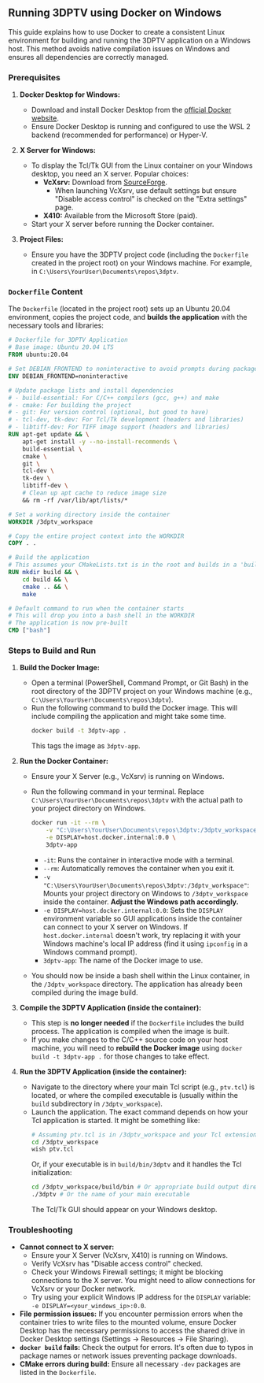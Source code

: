 ## Running 3DPTV using Docker on Windows

This guide explains how to use Docker to create a consistent Linux environment for building and running the 3DPTV application on a Windows host. This method avoids native compilation issues on Windows and ensures all dependencies are correctly managed.

### Prerequisites

1.  **Docker Desktop for Windows:**
    *   Download and install Docker Desktop from the [official Docker website](https://www.docker.com/products/docker-desktop).
    *   Ensure Docker Desktop is running and configured to use the WSL 2 backend (recommended for performance) or Hyper-V.

2.  **X Server for Windows:**
    *   To display the Tcl/Tk GUI from the Linux container on your Windows desktop, you need an X server. Popular choices:
        *   **VcXsrv:** Download from [SourceForge](https://sourceforge.net/projects/vcxsrv/).
            *   When launching VcXsrv, use default settings but ensure "Disable access control" is checked on the "Extra settings" page.
        *   **X410:** Available from the Microsoft Store (paid).
    *   Start your X server before running the Docker container.

3.  **Project Files:**
    *   Ensure you have the 3DPTV project code (including the `Dockerfile` created in the project root) on your Windows machine. For example, in `C:\Users\YourUser\Documents\repos\3dptv`.

### `Dockerfile` Content

The `Dockerfile` (located in the project root) sets up an Ubuntu 20.04 environment, copies the project code, and **builds the application** with the necessary tools and libraries:

```dockerfile
# Dockerfile for 3DPTV Application
# Base image: Ubuntu 20.04 LTS
FROM ubuntu:20.04

# Set DEBIAN_FRONTEND to noninteractive to avoid prompts during package installation
ENV DEBIAN_FRONTEND=noninteractive

# Update package lists and install dependencies
# - build-essential: For C/C++ compilers (gcc, g++) and make
# - cmake: For building the project
# - git: For version control (optional, but good to have)
# - tcl-dev, tk-dev: For Tcl/Tk development (headers and libraries)
# - libtiff-dev: For TIFF image support (headers and libraries)
RUN apt-get update && \
    apt-get install -y --no-install-recommends \
    build-essential \
    cmake \
    git \
    tcl-dev \
    tk-dev \
    libtiff-dev \
    # Clean up apt cache to reduce image size
    && rm -rf /var/lib/apt/lists/*

# Set a working directory inside the container
WORKDIR /3dptv_workspace

# Copy the entire project context into the WORKDIR
COPY . .

# Build the application
# This assumes your CMakeLists.txt is in the root and builds in a 'build' subdirectory
RUN mkdir build && \
    cd build && \
    cmake .. && \
    make

# Default command to run when the container starts
# This will drop you into a bash shell in the WORKDIR
# The application is now pre-built
CMD ["bash"]
```

### Steps to Build and Run

1.  **Build the Docker Image:**
    *   Open a terminal (PowerShell, Command Prompt, or Git Bash) in the root directory of the 3DPTV project on your Windows machine (e.g., `C:\Users\YourUser\Documents\repos\3dptv`).
    *   Run the following command to build the Docker image. This will include compiling the application and might take some time.
        ```bash
        docker build -t 3dptv-app .
        ```
        This tags the image as `3dptv-app`.

2.  **Run the Docker Container:**
    *   Ensure your X Server (e.g., VcXsrv) is running on Windows.
    *   Run the following command in your terminal. Replace `C:\Users\YourUser\Documents\repos\3dptv` with the actual path to your project directory on Windows.

        ```bash
        docker run -it --rm \
            -v "C:\Users\YourUser\Documents\repos\3dptv:/3dptv_workspace" \
            -e DISPLAY=host.docker.internal:0.0 \
            3dptv-app
        ```
        *   `-it`: Runs the container in interactive mode with a terminal.
        *   `--rm`: Automatically removes the container when you exit it.
        *   `-v "C:\Users\YourUser\Documents\repos\3dptv:/3dptv_workspace"`: Mounts your project directory on Windows to `/3dptv_workspace` inside the container. **Adjust the Windows path accordingly.**
        *   `-e DISPLAY=host.docker.internal:0.0`: Sets the `DISPLAY` environment variable so GUI applications inside the container can connect to your X server on Windows. If `host.docker.internal` doesn't work, try replacing it with your Windows machine's local IP address (find it using `ipconfig` in a Windows command prompt).
        *   `3dptv-app`: The name of the Docker image to use.

    *   You should now be inside a bash shell within the Linux container, in the `/3dptv_workspace` directory. The application has already been compiled during the image build.

3.  **Compile the 3DPTV Application (inside the container):**
    *   This step is **no longer needed** if the `Dockerfile` includes the build process. The application is compiled when the image is built.
    *   If you make changes to the C/C++ source code on your host machine, you will need to **rebuild the Docker image** using `docker build -t 3dptv-app .` for those changes to take effect.

4.  **Run the 3DPTV Application (inside the container):**
    *   Navigate to the directory where your main Tcl script (e.g., `ptv.tcl`) is located, or where the compiled executable is (usually within the `build` subdirectory in `/3dptv_workspace`).
    *   Launch the application. The exact command depends on how your Tcl application is started. It might be something like:
        ```bash
        # Assuming ptv.tcl is in /3dptv_workspace and your Tcl extension is found
        cd /3dptv_workspace
        wish ptv.tcl
        ```
        Or, if your executable is in `build/bin/3dptv` and it handles the Tcl initialization:
        ```bash
        cd /3dptv_workspace/build/bin # Or appropriate build output directory
        ./3dptv # Or the name of your main executable
        ```
        The Tcl/Tk GUI should appear on your Windows desktop.

### Troubleshooting

*   **Cannot connect to X server:**
    *   Ensure your X Server (VcXsrv, X410) is running on Windows.
    *   Verify VcXsrv has "Disable access control" checked.
    *   Check your Windows Firewall settings; it might be blocking connections to the X server. You might need to allow connections for VcXsrv or your Docker network.
    *   Try using your explicit Windows IP address for the `DISPLAY` variable: `-e DISPLAY=<your_windows_ip>:0.0`.
*   **File permission issues:** If you encounter permission errors when the container tries to write files to the mounted volume, ensure Docker Desktop has the necessary permissions to access the shared drive in Docker Desktop settings (Settings -> Resources -> File Sharing).
*   **`docker build` fails:** Check the output for errors. It's often due to typos in package names or network issues preventing package downloads.
*   **CMake errors during build:** Ensure all necessary `-dev` packages are listed in the `Dockerfile`.

